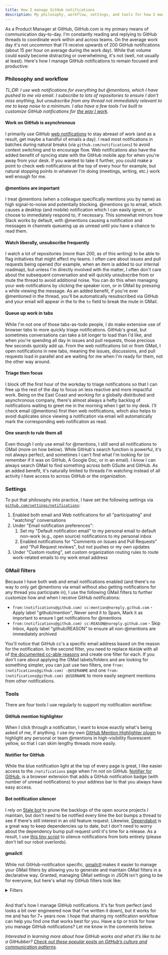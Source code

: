 ```yaml
---
title: How I manage GitHub notifications
description: My philosophy, workflow, settings, and tools for how I manage the never-ending stream of notifications on GitHub.
---
```


As a Product Manager at GitHub, GitHub.com is my primary means of communication day-to-day. I'm constantly reading and replying to GitHub threads to coordinate work within and across teams. On the average work day it's not uncommon that I'll receive upwards of 200 GitHub notifications (about 15 per hour on average during the work day). While that volume could easily become distracting or overwhelming, it's not (well, not usually at least). Here's how I manage GitHub notifications to remain focused and productive:

### Philosophy and workflow

*TL;DR: I use web notifications for everything but @mentions, which I have pushed to me via email. I subscribe to lots of repositories to ensure I don't miss anything, but unsubscribe from any thread not immediately relevant to me to keep noise to a minimum. I also have a few tools I've built to customize GitHub notifications for [the way I work](/2020/08/14/tools-of-the-trade/).*

#### Work on GitHub is asynchronous

I primarily use GitHub [web notifications](https://github.com/notifications) to stay abreast of work (and as a result, get maybe a handful of emails a day). I read most notifications in batches during natural breaks (via `github.com/notifications`) to avoid context switching and to encourage flow. Web notifications also have the added benefit of syncing state with the GitHub mobile app for when you're away from your desk. If you wanted to take it further, you could make a point to check web notifications at the top of every hour for example, but natural stopping points in whatever I'm doing (meetings, writing, etc.) work well enough for me.

#### @mentions are important

I treat @mentions (when a colleague specifically mentions you by name) as high signal-to-noise and potentially blocking. @mentions go to email, which causes a desktop (and mobile) notification which I can easily ignore, or choose to immediately respond to, if necessary. This somewhat mirrors how Slack works by default, with @mentions causing a notification and messages in channels queueing up as unread until you have a chance to read them. 

#### Watch liberally, unsubscribe frequently

I watch a lot of repositories (more than 200, as of this writing) to be able to flag initiatives that might affect my teams. I often care about issues and pull requests being opened (for example, when an item is added to our internal roadmap), but unless I'm directly involved with the matter, I often don't care about the subsequent conversation and will quickly unsubscribe from or mute the thread to avoid additional noise. You can do this when managing your web notifications by clicking the speaker icon, or in GMail by pressing `m` while viewing the message. As an added benefit, if you're ever @mentioned in the thread, you'll be automatically resubscribed via GitHub and your email will appear in the to the `to` field to break the mute in GMail.

#### Queue up work in tabs

While I'm not one of those tabs-as-todo people, I do make extensive use of browser tabs to more quickly triage notifications. GitHub's great, but sometimes conversations can take a bit longer to load than I'd like, and when you're spending all day in issues and pull requests, those precious few seconds quickly add up. From the web notifications list or from GMail, I open notifications in new tabs, meaning the issues, discussions, and pull requests load in parallel and are waiting for me when I'm ready for them, not the other way around.

#### Triage then focus

I block off the first hour of the workday to triage notifications so that I can free up the rest of the day to focus on less reactive and more impactful work. Being on the East Coast and working for a globally distributed and asynchronous company, there's almost always a hefty backlog of notifications waiting to greet me in the morning when I get to my desk. I'll check email (@mentions) first then web notifications, which also helps to avoid duplicates since viewing a notification via email will automatically mark the corresponding web notification as read.

#### One search to rule them all

Even though I only use email for @mentions, I still send all notifications to GMail (more on how below). While GitHub's search function is powerful, it's not always perfect, and sometimes I can't find what I'm looking for (or remember if it was on GitHub, A Google Doc, or in an email). I know I can always search GMail to find something across both GSuite and GitHub. As an added benefit, it's naturally limited to threads I'm watching instead of all activity I have access to across GitHub or the organization.

### Settings

To put that philosophy into practice, I have set the following settings via [`github.com/settings/notifications`](https://github.com/settings/notifications):

1. Enabled both email and Web notifications for all "participating" and "watching" conversations
2. Under "Email notification preferences":
   1. Set my "Default notification email" to my personal email to default non-work (e.g., open source) notifications to my personal inbox
   2. Enabled notifications for "Comments on Issues and Pull Requests" and "Pull Request reviews", but not pushes or my own updates
3. Under "Custom routing", set custom organization routing rules to route work-related emails to my work email address

### GMail filters

Because I have both web and email notifications enabled (and there's no way to only get @mentions via email without also getting notifications for any thread you participate in), I use the following GMail filters to further customize how and when I receive GitHub notifications:

* `from:(notifications@github.com) cc:mention@noreply.github.com` - Apply label "github/mention", Never send it to Spam, Mark it as important to ensure I get notifications for @mentions
* `from:(notifications@github.com) cc:REASON@noreply.github.com` - Skip Inbox, Apply label "github/REASON" to ensure all non-@mentions are immediately archived

You'll notice that GitHub cc's a specific email address based on the reason for the notification. In the second filter, you need to replace `REASON` with all of [the documented cc-able reasons](https://docs.github.com/en/github/managing-subscriptions-and-notifications-on-github/configuring-notifications#filtering-email-notifications) and create one filter for each. If you don't care about applying the GMail labels/folders and are looking for something simpler, you can just use two filters, one `from:(notifications@github.com) -@USERANME` and one `from:(notifications@github.com) @USERNAME` to more easily segment mentions from other notifications. 

### Tools

There are four tools I use regularly to support my notification workflow:

#### GitHub mention highlighter

When I click through a notification, I want to know exactly what's being asked of me, if anything. I use my own [GitHub Mention Highlighter plugin](https://github.com/benbalter/github-mention-highlighter) to highlight any personal or team @mentions in high-visibility fluorescent yellow, so that I can skim lengthy threads more easily.

#### Notifier for GitHub

While the blue notification light at the top of every page is great, I like easier access to the `/notifications` page when I'm not on GitHub. [Notifier for GitHub](https://github.com/sindresorhus/notifier-for-github), is a browser extension that adds a GitHub notification badge (with number of unread notifications) to your address bar to that you always have easy access.

#### Bot notification silencer

I rely on [Stale bot](https://github.com/probot/stale) to prune the backlogs of the open source projects I maintain, but don't need to be notified every time the bot bumps a thread to see if there's still interest in an old feature request. Likewise, [Dependabot](https://dependabot.com/) is a great way to keep dependencies up to date, but I don't need to worry about the dependency bump pull request until it's time for a release. As a result, I use [this tiny script](https://github.com/benbalter/bot-notification-silencer) to silence notifications from bots entirely (please don't tell our robot overlords).

#### gmailctl

While not GitHub-notification specific, [gmailctl](https://github.com/mbrt/gmailctl) makes it easier to manage your GMail filters by allowing you to generate and maintain GMail filters in a declarative way. Granted, managing GMail settings in JSON isn't going to be for everyone, but here's what my GitHub filters look like:

<details markdown="1">
  <summary>Filters</summary>

```jsonnet
// Non-@mention GitHub notifications
local notifications = [
  { type: 'assign', label: 'assign' },
  { type: 'author', label: 'author' },
  { type: 'comment', label: 'comment' },
  { type: 'manual', label: 'manual' },
  { type: 'push', label: 'push' },
  { type: 'review_requested', label: 'review requested' },
  { type: 'security_alert', label: 'security alert' },
  { type: 'state_change', label: 'state change' },
  { type: 'subscribed', label: 'subscribed' },
  { type: 'team_mention', label: 'team mention' },
  { type: 'your_activity', label: 'your activity' },
];

local notificationFilters = [
  {
    filter: {
      and: [
        { from: 'notifications@github.com' },
        { cc: notification.type + '@noreply.github.com' },
      ],
    },
    actions: {
      archive: true,
      labels: [
        'github/' + notification.label,
      ],
    },
  }
  for notification in notifications
];
```

And

```jsonnet
// GitHub @mentions
{
  filter: {
    and: [
      { from: 'notifications@github.com' },
      { cc: 'mention@noreply.github.com' },
    ],
  },
  actions: {
    labels: ['github/mention'],
    markimportant: true,
    markspam: false,
  },
}
```

</details><br />

And that's how I manage GitHub notifications. It's far from perfect (and looks a bit over engineered now that I've written it down), but it works for me and has for 7+ years now. I hope that sharing my notification workflow can help you find one that works best for you. Have a tip or trick for how you manage GitHub notifications? Let me know in the comments below.

*Interested in learning more about how GitHub works and what it’s like to be a GitHubber? [Check out these popular posts on GitHub’s culture and communication patterns](https://ben.balter.com/2021/02/01/what-to-read-before-starting-or-interviewing-at-github/).*
